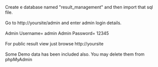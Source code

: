 Create e database named "result_management" and then import that sql file.
<br/><br/>
Go to http://yoursite/admin and enter admin login details.
<br/><br/>
Admin Username= admin
Admin Password= 12345
<br/><br/>
For public result view just browse http://yoursite
<br/><br/>
Some Demo data has been included also. You may delete them from phpMyAdmin
